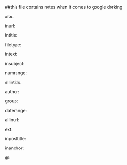 ##this file contains notes when it comes to google dorking


site:

inurl:

intitle:

filetype:

intext:

insubject:

numrange:

allintitle:

author:

group:

daterange:

allinurl:

ext:

inposttitle:

inanchor:

@:
